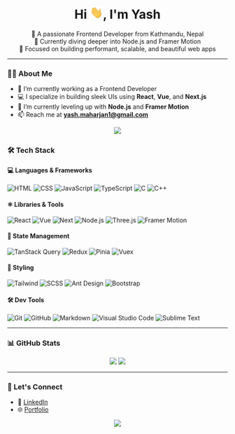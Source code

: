<h1 align="center">Hi <img src="https://raw.githubusercontent.com/KevinPatel04/KevinPatel04/master/Hi.gif" width="30px">, I'm Yash</h1>

<p align="center">
  👋 A passionate Frontend Developer from Kathmandu, Nepal <br />
  🧠 Currently diving deeper into Node.js and Framer Motion<br />
  🎯 Focused on building performant, scalable, and beautiful web apps<br />
</p>

---

### 🧑‍💻 About Me

- 🔭 I’m currently working as a Frontend Developer
- 💻 I specialize in building sleek UIs using **React**, **Vue**, and **Next.js**
- 🌱 I’m currently leveling up with **Node.js** and **Framer Motion**
- 📫 Reach me at **[yash.maharjan1@gmail.com](mailto:yash.maharjan1@gmail.com)**

<p align="center">
  <img src="https://user-images.githubusercontent.com/73097560/115834477-dbab4500-a447-11eb-908a-139a6edaec5c.gif">
</p>

### 🛠 Tech Stack

#### 💻 Languages & Frameworks
![HTML](https://img.shields.io/badge/-HTML-05122A?style=flat&logo=HTML5)
![CSS](https://img.shields.io/badge/-CSS-05122A?style=flat&logo=CSS3&logoColor=1572B6)
![JavaScript](https://img.shields.io/badge/-JavaScript-05122A?style=flat&logo=javascript)
![TypeScript](https://img.shields.io/badge/-TypeScript-05122A?style=flat&logo=typescript)
![C](https://img.shields.io/badge/-C-05122A?style=flat&logo=c&logoColor=A8B9CC)
![C++](https://img.shields.io/badge/-C++-05122A?style=flat&logo=c%2B%2B&logoColor=00599C)

#### ⚛️ Libraries & Tools
![React](https://img.shields.io/badge/-React-05122A?style=flat&logo=react)
![Vue](https://img.shields.io/badge/-Vue-05122A?style=flat&logo=vue.js)
![Next](https://img.shields.io/badge/-Next.js-05122A?style=flat&logo=next.js)
![Node.js](https://img.shields.io/badge/-Node.js-05122A?style=flat&logo=node.js&logoColor=339933)
![Three.js](https://img.shields.io/badge/-Three.js-05122A?style=flat&logo=three.js&logoColor=000000)
![Framer Motion](https://img.shields.io/badge/-Framer%20Motion-05122A?style=flat&logo=framer)

#### 🧠 State Management
![TanStack Query](https://img.shields.io/badge/-TanStack%20Query-05122A?style=flat&logo=react-query&logoColor=FF4154)
![Redux](https://img.shields.io/badge/-Redux-05122A?style=flat&logo=redux&logoColor=764ABC)
![Pinia](https://img.shields.io/badge/-Pinia-05122A?style=flat&logo=pinia&logoColor=FADA5E)
![Vuex](https://img.shields.io/badge/-Vuex-05122A?style=flat&logo=vue.js&logoColor=4FC08D)

#### 🎨 Styling
![Tailwind](https://img.shields.io/badge/-Tailwind-05122A?style=flat&logo=tailwindcss)
![SCSS](https://img.shields.io/badge/-SCSS-05122A?style=flat&logo=sass)
![Ant Design](https://img.shields.io/badge/-AntDesign-05122A?style=flat&logo=ant-design)
![Bootstrap](https://img.shields.io/badge/-Bootstrap-05122A?style=flat&logo=bootstrap&logoColor=563D7C)

#### 🛠️ Dev Tools
![Git](https://img.shields.io/badge/-Git-05122A?style=flat&logo=git)
![GitHub](https://img.shields.io/badge/-GitHub-05122A?style=flat&logo=github)
![Markdown](https://img.shields.io/badge/-Markdown-05122A?style=flat&logo=markdown)
![Visual Studio Code](https://img.shields.io/badge/-Visual%20Studio%20Code-05122A?style=flat&logo=visual-studio-code&logoColor=007ACC)
![Sublime Text](https://img.shields.io/badge/-Sublime%20Text-05122A?style=flat&logo=sublime-text&logoColor=FF9800)

---

### 📊 GitHub Stats

<p align="center">
  <img src="https://github-readme-stats.vercel.app/api/top-langs/?username=Yash-ftW&layout=compact&hide=TSQL&theme=chartreuse-dark">
  <img src="https://github-readme-stats.vercel.app/api?username=Yash-ftW&count_private=true&show_icons=true&&theme=chartreuse-dark&include_all_commits=true" width="400">
</p>

---

### 🎯 Let's Connect

- 💼 [LinkedIn](https://www.linkedin.com/in/yash-maharjan/)  
- 🌐 [Portfolio](https://yashmaharjan.com.np) 

<p align="center">
  <img src="https://user-images.githubusercontent.com/73097560/115834477-dbab4500-a447-11eb-908a-139a6edaec5c.gif">
</p>
